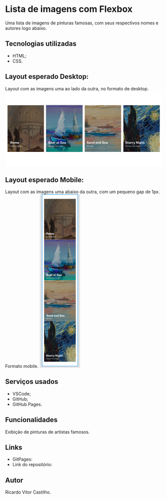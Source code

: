 # Lista de imagens com Flexbox
Uma lista de imagens de pinturas famosas, com seus respectivos nomes e autores logo abaixo.

## Tecnologias utilizadas 
- HTML;
- CSS.

## Layout esperado Desktop:
Layout com as imagens uma ao lado da outra, no formato de desktop.
<img src="./src/design/layout-desktop.jpg" alt="Imagem exemplo do layout do projeto desktop">

## Layout esperado Mobile:
Layout com as imagens uma abaixo da outra, com um pequeno gap de 1px. Formato mobile.
<img src="./src/design/layout-mobile.png" alt="Imagem exemplo do layout do projeto Mobile">

## Serviços usados 
- VSCode;
- GitHub;
- GitHub Pages.

## Funcionalidades
Exibição de pinturas de artistas famosos.

## Links
- GitPages:
- Link do repositório: 

## Autor
Ricardo Vitor Castilho.